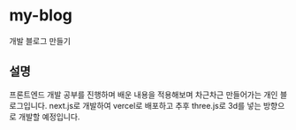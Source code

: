# my-blog
개발 블로그 만들기
## 설명
프론트엔드 개발 공부를 진행하며 배운 내용을 적용해보며 차근차근 만들어가는 개인 블로그입니다.
next.js로 개발하여 vercel로 배포하고 추후 three.js로 3d를 넣는 방향으로 개발할 예정입니다.
